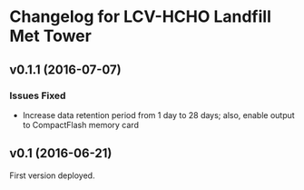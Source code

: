 Changelog for LCV-HCHO Landfill Met Tower
=========================================

v0.1.1 (2016-07-07)
-------------------

### Issues Fixed

* Increase data retention period from 1 day to 28 days; also, enable output to
  CompactFlash memory card


v0.1 (2016-06-21)
-----------------

First version deployed.

